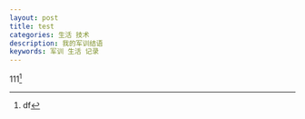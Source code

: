 ```yaml
---
layout: post
title: test
categories: 生活 技术
description: 我的军训结语
keywords: 军训 生活 记录
---
```


111[^1]





[^1]:df 


